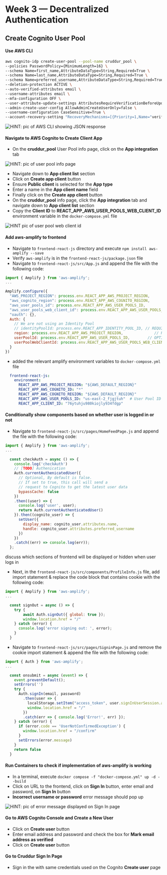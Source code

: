 # Week 3 — Decentralized Authentication
## Create Cognito User Pool
#### Use AWS CLI
```bash
aws cognito-idp create-user-pool --pool-name cruddur_pool \
--policies PasswordPolicy={MinimumLength=16} \
--schema Name=first_name,AttributeDataType=String,Required=True \
--schema Name=last_name,AttributeDataType=String,Required=True \
--schema Name=preferred_username,AttributeDataType=String,Required=True \
--deletion-protection ACTIVE \
--auto-verified-attributes email \
--username-attributes email \
--mfa-configuration OFF \
--user-attribute-update-settings AttributesRequireVerificationBeforeUpdate=email \
--admin-create-user-config AllowAdminCreateUserOnly=false \
--username-configuration CaseSensitive=True \
--account-recovery-setting "RecoveryMechanisms=[{Priority=1,Name="verified_email"}]"
```
![HINT: pic of AWS CLI showing JSON response]()
#### Navigate to AWS Cognito to Create Client App
* On the **cruddur_pool** User Pool info page, click on the **App integration** tab

![HINT: pic of user pool info page]()
* Navigate down to **App client list** section
* Click on **Create app client** button
* Ensure **Public client** is selected for the **App type**
* Enter a name in the **App client name** field
* Finally click on the **Create app client** button
* On the **cruddur_pool** info page, click the **App integration** tab and navigate down to **App client list** section
* Copy the **Client ID** to **REACT_APP_AWS_USER_POOLS_WEB_CLIENT_ID** environment variable in the `docker-compose.yml` file

![HINT pic of user pool web client id]()
#### Add aws-amplify to frontend
* Navigate to `frontend-react-js` directory and execute `npm install aws-amplify --save`
* Verify `aws-amplify` is in the `frontend-react-js/package.json` file
* Navigate to `frontend-react-js/src/App.js` and append the file with the following code:

```js
import { Amplify } from 'aws-amplify'; 
...

Amplify.configure({
  "AWS_PROJECT_REGION": process.env.REACT_APP_AWS_PROJECT_REGION,
  "aws_cognito_region": process.env.REACT_APP_AWS_COGNITO_REGION,
  "aws_user_pools_id": process.env.REACT_APP_AWS_USER_POOLS_ID,
  "aws_user_pools_web_client_id": process.env.REACT_APP_AWS_USER_POOLS_WEB_CLIENT_ID,
  "oauth": {},
  Auth: {
    // We are not using an Identity Pool
    // identityPoolId: process.env.REACT_APP_IDENTITY_POOL_ID, // REQUIRED - Amazon Cognito Identity Pool ID
    region: process.env.REACT_APP_AWS_PROJECT_REGION,              // REQUIRED - Amazon Cognito Region
    userPoolId: process.env.REACT_APP_AWS_USER_POOLS_ID,        // OPTIONAL - Amazon Cognito User Pool ID
    userPoolWebClientId: process.env.REACT_APP_AWS_USER_POOLS_WEB_CLIENT_ID,  // OPTIONAL - Amazon Cognito 
  }
})
```
* added the relevant amplify environment variables to `docker-compose.yml` file

```yaml
  frontend-react-js:
    environment:
      REACT_APP_AWS_PROJECT_REGION: "${AWS_DEFAULT_REGION}"
      REACT_APP_AWS_COGNITO_ID: "*"
      REACT_APP_AWS_COGNITO_REGION: "${AWS_DEFAULT_REGION}"
      REACT_APP_AWS_USER_POOLS_ID: "us-east-2_fjgjtuh"  # User Pool ID
      REACT_APP_CLIENT_ID: "76ytuhju980kiojly934fdgp"
```
#### Conditionally show components based on whether user is logged in or not
* Navigate to `frontend-react-js/src/pages/HomeFeedPage.js` and append the file with the following code:

```js
import { Amplify } from 'aws-amplify'; 
...

  const checkAuth = async () => {
    console.log('checkAuth')
    // [TODO] Authenication
    Auth.currentAuthenicatedUser({
      // Optional, By default is false.
      // If set to true, this call will send a 
      // request to Cognito to get the latest user data
      bypassCache: false
    })
    .then((user) => {
      console.log('user', user);
      return Auth.currentAuthenticatedUser()
    }).then((cognito_user) => {
      setUser({
        display_name: cognito_user.attributes.name,
        handle: cognito_user.attributes.preferred_username
      })
    })
    .catch((err) => console.log(err));
  };
```
discuss which sections of frontend will be displayed or hidden when user logs in

* Next, in the `frontend-react-js/src/components/ProfileInfo.js` file, add import statement & replace the code block that contains cookie with the following code:

```js
import { Amplify } from 'aws-amplify'; 
...

  const signOut = async () => {
    try {
        await Auth.signOut({ global: true });
        window.location.href = "/"
    } catch (error) {
      console.log('error signing out: ', error);
    }
  }
```

* Navigate to `frontend-react-js/src/pages/SigninPage.js` and remove the cookie import statement & append the file with the following code:

```js
import { Auth } from 'aws-amplify';
...

  const onsubmit = async (event) => {
    event.preventDefault();
    setErrors('')
    try {
      Auth.signIn(email, password)
        .then(user => {
          localStorage.setItem("access_token", user.signInUserSession.accessToken.jwtToken)
          window.location.href = "/"                               
        })
        .catch(err => { console.log('Error!', err) });
    } catch (error) {
      if (error.code == 'UserNotConfirmedException') {
        window.location.href = "/confirm"
      }
      setErrors(error.message)
    }
    return false
  }
```
#### Run Containers to check if implementation of aws-amplify is working
* In a terminal, execute `docker compose -f "docker-compose.yml" up -d --build`
* Click on URL to the frontend, click on **Sign In** button, enter email and password, on **Sign In** button
* **Incorrect username or password** error message should pop up

![HINT: pic of error message displayed on Sign In page]()

#### Go to AWS Cognito Console and Create a New User
* Click on **Create user** button
* Enter email address and password and check the box for **Mark email address as verified**
* Click on **Create user** button

#### Go to Cruddur Sign In Page
* Sign in the with same credentials used on the Cognito **Create user** page

